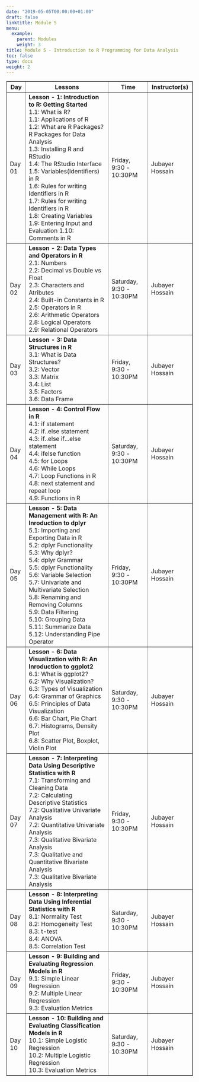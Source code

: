 ```yaml
---
date: "2019-05-05T00:00:00+01:00"
draft: false
linktitle: Module 5
menu:
  example:
    parent: Modules
    weight: 3
title: Module 5 - Introduction to R Programming for Data Analysis
toc: false
type: docs
weight: 2
---
```


<table border = "1">
        <tr>
            <th style="text-align:center">Day</th>
            <th style="text-align:center">Lessons</th>
            <th style="text-align:center">Time</th>
            <th style="text-align:center">Instructor(s)</th>
        </tr>
        <tr>
           <td>Day 01</td>
           <td>
           <b>Lesson - 1: Introduction to R: Getting Started</b> <br>
           1.1: What is R?<br/>
           1.1: Applications of R<br/>
           1.2: What are R Packages? R Packages for Data Analysis<br/>
           1.3: Installing R and RStudio<br/>
           1.4: The RStudio Interface<br/>
           1.5: Variables(Identifiers) in R<br>
           1.6: Rules for writing Identifiers in R<br/>
           1.7: Rules for writing Identifiers in R<br/>
           1.8: Creating Variables<br/>
           1.9: Entering Input and Evaluation
           1.10: Comments in R
           </td>
           <td>
            Friday, 9:30 - 10:30PM
           </td>
           <td>Jubayer Hossain</td>
        </tr>
        <tr>
        <td>Day 02 </td>
        <td>
          <b>Lesson - 2: Data Types and Operators in R</b> <br>
          2.1: Numbers<br/>
          2.2: Decimal vs Double vs Float<br/>
          2.3: Characters and Atributes<br>
          2.4: Built-in Constants in R<br>
          2.5: Operators in R<br>
          2.6: Arithmetic Operators <br>
          2.8: Logical Operators <br>
          2.9: Relational Operators <br>
        </td>
           <td>Saturday, 9:30 - 10:30PM</td>
           <td>Jubayer Hossain</td>
        </tr>
         <tr>
         <td>Day 03 </td>
         <td>
           <b>Lesson - 3: Data Structures in R</b> <br>
           3.1: What is Data Structures?<br/>
           3.2: Vector<br/>
           3.3: Matrix<br/>
           3.4: List<br/>
           3.5: Factors<br/>
           3.6: Data Frame<br/>
         </td>
           <td>Friday, 9:30 - 10:30PM</td>
           <td>Jubayer Hossain</td>
        </tr>
        <tr>
        <td>Day 04 </td>
        <td>
          <b>Lesson - 4: Control Flow in R</b> <br>
          4.1: if statement<br/>
          4.2: if..else statement<br/>
          4.3: if..else if...else statement<br/>
          4.4: ifelse function<br>
          4.5: for Loops<br>
          4.6: While Loops<br>
          4.7: Loop Functions in R <br>
          4.8: next statement and repeat loop <br>
          4.9: Functions in R
        </td>
           <td>Saturday, 9:30 - 10:30PM</td>
           <td>Jubayer Hossain</td>
        </tr>
        <tr>
        <td>Day 05 </td>
        <td>
          <b>Lesson - 5: Data Management with R: An Inroduction to dplyr </b> <br>
          5.1: Importing and Exporting Data in R<br>
          5.2: dplyr Functionality<br/>
          5.3: Why dplyr?<br/>
          5.4: dplyr Grammar<br/>
          5.5: dplyr Functionality<br/>
          5.6: Variable Selection<br/>
          5.7: Univariate and Multivariate Selection<br/>
          5.8: Renaming and Removing Columns<br/>
          5.9: Data Filtering<br/>
          5.10: Grouping Data<br/>
          5.11: Summarize Data<br/>
          5.12: Understanding Pipe Operator<br/>
          </td>
          <td>Friday, 9:30 - 10:30PM</td>
            <td>Jubayer Hossain</td>
        </tr>
        <tr>
        <td>Day 06 </td>
        <td>
          <b>Lesson - 6: Data Visualization with R: An Inroduction to ggplot2</b> <br>
          6.1: What is ggplot2? <br>
          6.2: Why Visualization?<br/>
          6.3: Types of Visualization<br/>
          6.4: Grammar of Graphics<br/>
          6.5: Principles of Data Visualization<br/>
          6.6: Bar Chart, Pie Chart<br/>
          6.7: Histograms, Density Plot<br/>
          6.8: Scatter Plot, Boxplot, Violin Plot<br/>
          </td>
          <td>Saturday, 9:30 - 10:30PM</td>
            <td>Jubayer Hossain</td>
        </tr>
      <tr>
      <td>Day 07 </td>
      <td>
        <b>Lesson - 7: Interpreting Data Using Descriptive Statistics with R</b> <br>
        7.1: Transforming and Cleaning Data<br>
        7.2: Calculating Descriptive Statistics<br/>
        7.2: Qualitative Univariate Analysis<br/>
        7.2: Quantitative Univariate Analysis<br/>
        7.3: Qualitative Bivariate Analysis<br/>
        7.3: Qualitative and Quantitative Bivariate Analysis<br/>
        7.3: Qualitative Bivariate Analysis<br/>
        </td>
            <td>Friday, 9:30 - 10:30PM</td>
            <td>Jubayer Hossain</td>
      </tr>
      <tr>
      <td>Day 08 </td>
        <td>
        <b>Lesson - 8: Interpreting Data Using Inferential Statistics with R</b> <br>
        8.1: Normality Test<br>
        8.2: Homogeneity Test<br>
        8.3: t-test<br>
        8.4: ANOVA<br/>
        8.5: Correlation Test<br/>
        </td>
        <td>Saturday, 9:30 - 10:30PM</td>
        <td>Jubayer Hossain</td>
      </tr>
      <tr>
      <td>Day 09 </td>
      <td>
        <b>Lesson - 9: Building and Evaluating Regression Models in R</b> <br>
        9.1: Simple Linear Regression<br>
        9.2: Multiple Linear Regression<br/>
        9.3: Evaluation Metrics<br/>
        </td>
            <td>Friday, 9:30 - 10:30PM</td>
            <td>Jubayer Hossain</td>
      </tr>
      <tr>
      <td>Day 10 </td>
      <td>
        <b>Lesson - 10: Building and Evaluating Classification Models in R</b> <br>
        10.1: Simple Logistic Regression<br>
        10.2: Multiple Logistic Regression<br/>
        10.3: Evaluation Metrics<br/>
        </td>
            <td>Saturday, 9:30 - 10:30PM</td>
            <td>Jubayer Hossain</td>
      </tr>
 </table>
